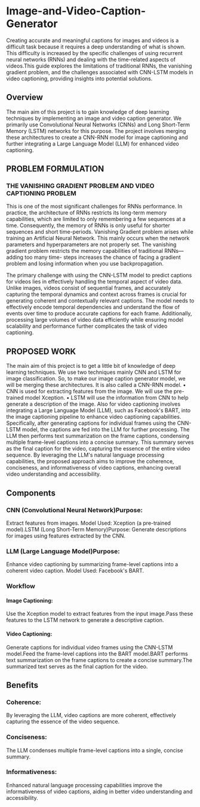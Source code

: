 # Image-and-Video-Caption-Generator
Creating accurate and meaningful captions for images and videos is a difficult task because it requires a deep understanding of what is shown. This difficulty is increased by the specific challenges of using recurrent neural networks (RNNs) and dealing with the time-related aspects of videos.This guide explores the limitations of traditional RNNs, the vanishing gradient problem, and the challenges associated with CNN-LSTM models in video captioning, providing insights into potential solutions.

## Overview
The main aim of this project is to gain knowledge of deep learning techniques by implementing an image and video caption generator. We primarily use Convolutional Neural Networks (CNNs) and Long Short-Term Memory (LSTM) networks for this purpose. 
The project involves merging these architectures to create a CNN-RNN model for image captioning and further integrating a Large Language Model (LLM) for enhanced video captioning.

## PROBLEM FORMULATION
### THE VANISHING GRADIENT PROBLEM AND  VIDEO CAPTIONING PROBLEM 
This is one of the most significant challenges for RNNs performance. In practice, the 
architecture of RNNs restricts its long-term memory capabilities, which are limited to only 
remembering a few sequences at a time. Consequently, the memory of RNNs is only useful for 
shorter sequences and short time-periods. 
Vanishing Gradient problem arises while training an Artificial Neural Network. This mainly 
occurs when the network parameters and hyperparameters are not properly set. The vanishing 
gradient problem restricts the memory capabilities of traditional RNNs—adding too many time-
steps increases the chance of facing a gradient problem and losing information when you use 
backpropagation.

The primary challenge with using the CNN-LSTM model to predict captions for videos lies in 
effectively handling the temporal aspect of video data. Unlike images, videos consist of 
sequential frames, and accurately capturing the temporal dynamics and context across frames 
is crucial for generating coherent and contextually relevant captions. The model needs to 
effectively encode temporal dependencies and understand the flow of events over time to 
produce accurate captions for each frame. Additionally, processing large volumes of video data 
efficiently while ensuring model scalability and performance further complicates the task of 
video captioning.

## PROPOSED WORK 
The main aim of this project is to get a little bit of knowledge of deep learning techniques. We 
use two techniques mainly CNN and LSTM for image classification. So, to make our image 
caption generator model, we will be merging these architectures. It is also called a CNN-RNN 
model. 
• CNN is used for extracting features from the image. We will use the pre-trained model Xception.
• LSTM will use the information from CNN to help generate a description of the image. 
Also for video captioning  involves integrating a Large Language Model (LLM), such as 
Facebook's   BART, into the image captioning pipeline to enhance video captioning capabilities. 
Specifically,  after generating captions for individual frames using the CNN-LSTM model, the 
captions are fed into the LLM for further processing. The LLM then performs text 
summarization on the frame captions, condensing multiple frame-level captions into a concise 
summary. This summary serves as the final caption for the video, capturing the essence of the 
entire video sequence. By leveraging the LLM's natural language processing capabilities, the 
proposed approach aims to improve the coherence, conciseness, and informativeness of video 
captions, enhancing overall video understanding and accessibility.

## Components

### CNN (Convolutional Neural Network)Purpose: 
Extract features from images.
Model Used: Xception (a pre-trained model).LSTM (Long Short-Term Memory)Purpose: Generate descriptions for images using features extracted by the CNN.
### LLM (Large Language Model)Purpose: 
Enhance video captioning by summarizing frame-level captions into a coherent video caption. 
Model Used: Facebook's BART.
### Workflow
#### Image Captioning: 
Use the Xception model to extract features from the input image.Pass these features to the LSTM network to generate a descriptive caption.
#### Video Captioning:
Generate captions for individual video frames using the CNN-LSTM model.Feed the frame-level captions into the BART model.BART performs text summarization on the frame captions to create a concise summary.The summarized text serves as the final caption for the video.

## Benefits
### Coherence: 
By leveraging the LLM, video captions are more coherent, effectively capturing the essence of the video sequence.
### Conciseness: 
The LLM condenses multiple frame-level captions into a single, concise summary.
### Informativeness: 
Enhanced natural language processing capabilities improve the informativeness of video captions, aiding in better video understanding and accessibility.
